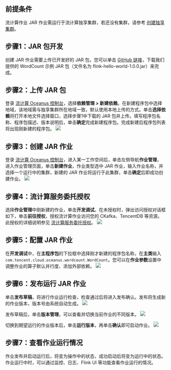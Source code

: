 
## 前提条件
流计算作业 JAR 作业需运行于流计算独享集群，若还没有集群，请参考 [创建独享集群](https://cloud.tencent.com/document/product/849/48298)。

## 步骤1：JAR 包开发
创建 JAR 作业需要上传已开发好的 JAR 包，您可以单击 [GitHub 链接](https://github.com/tencentyun/flink-hello-world/releases/tag/0.1)，下载我们提供的 WordCount 示例 JAR 包（文件名为 flink-hello-world-1.0.0.jar）来完成。

## 步骤2：上传 JAR 包
登录 [流计算 Oceanus 控制台](https://console.cloud.tencent.com/oceanus)，选择**依赖管理 > 新建依赖**。在新建程序包中选择地域，该地域需与独享集群所在地域一致，默认使用本地上传的方式。单击**选择依赖**将打开本地文件选择窗口，选择步骤1中下载的 JAR 包并上传。填写程序包名称、程序包描述、版本说明后，单击**确定**完成新建程序包。完成新建后程序包列表将出现刚新建的程序包。
![](https://main.qcloudimg.com/raw/c12ea28de74395978687f1d168219d8a.png)

## 步骤3：创建 JAR 作业
登录 [流计算 Oceanus 控制台](https://console.cloud.tencent.com/oceanus)，进入某一工作空间后，单击左侧导航**作业管理**，进入作业管理页面，单击**新建作业**，作业类型选中 JAR 作业，输入作业名称，并选择一个运行中的集群，新建的 JAR 作业将运行于此集群，单击**确定**后即成功创建作业。
![](https://qcloudimg.tencent-cloud.cn/raw/6fc471d900e5f356a14571375b341942.png)

## 步骤4：流计算服务委托授权
选择**作业管理**中刚新建的作业，单击**开发调试**。在未授权时，弹出访问授权对话框如下，单击**前往授权**，授权流计算作业访问您的 CKafka、TencentDB 等资源。此授权的详细说明参见 [流计算服务委托授权](https://cloud.tencent.com/document/product/849/38290)。
![](https://main.qcloudimg.com/raw/b92ca7251fa1cf4d4a617c07db7d3104.png)

## 步骤5：配置 JAR 作业
在**开发调试**中，在**主程序包**的下拉框中选择刚才新建的程序包名称，在**主类**输入 `com.tencent.cloud.oceanus.wordcount.WordCount`。您可以在**作业参数**设置中调整作业的算子默认并行度、添加外部依赖。
![](https://qcloudimg.tencent-cloud.cn/raw/d4ba9a55a4abd79f5904b9f6b8c19199.png)

## 步骤6：发布运行 JAR 作业
单击**发布草稿**，将进行作业运行检查，检查通过后将进入发布确认。发布将生成新的作业版本，版本号由系统自动生成。
![](https://qcloudimg.tencent-cloud.cn/raw/37cc96ea15503f883c38360f3316ef6d.png)

发布草稿后，单击**版本管理**，可以查看并切换当前作业的不同版本。
![](https://qcloudimg.tencent-cloud.cn/raw/99b466413be4baf9941e9cfb5afce0fb.png)

切换到期望运行的作业版本后，单击**运行版本**，再单击**确认**即可启动作业。
![](https://qcloudimg.tencent-cloud.cn/raw/7a99852bfb2f1fd0e389aaec9be2f12f.png)

## 步骤7：查看作业运行情况
作业发布并启动运行后，将变为操作中的状态，成功启动后将变为运行中的状态。作业运行中时，可以通过监控、日志、Flink UI 等功能查看作业运行的情况。
